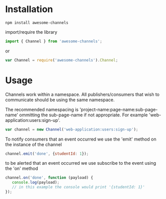 # Installation

```
npm install awesome-channels
```

import/require the library

```javascript
import { Channel } from 'awesome-channels';
```

or

```javascript
var Channel = require('awesome-channels').Channel;
```


# Usage
Channels work within a namespace. All publishers/consumers that wish to communicate should be using the same namespace. 

The recommended namespacing is 'project-name:page-name:sub-page-name' ommitting the sub-page-name if not appropriate. For example 'web-application:users:sign-up'.

```javascript
var channel = new Channel('web-application:users:sign-up');
```


To notify consumers that an event occurred we use the 'emit' method on the instance of the channel

```javascript
channel.emit('done', {studentId: 1});
```


to be alerted that an event occurred we use subscribe to the event using the 'on' method


```javascript
channel.on('done', function (payload) {
   console.log(payload);
   // in this example the console would print '{studentId: 1}'
});
```
